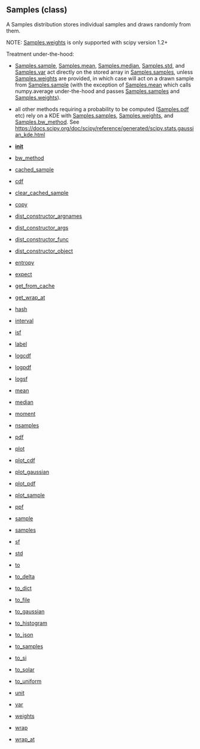 ## Samples (class)


A Samples distribution stores individual samples and draws randomly from them.

NOTE: [Samples.weights](Samples.weights.md) is only supported with scipy version 1.2+

Treatment under-the-hood:

* [Samples.sample](Samples.sample.md), [Samples.mean](Samples.mean.md), [Samples.median](Samples.median.md), [Samples.std](Samples.std.md), and
[Samples.var](Samples.var.md) act directly on the stored array in [Samples.samples](Samples.samples.md), unless
[Samples.weights](Samples.weights.md) are provided, in which case will act on a drawn sample
from [Samples.sample](Samples.sample.md) (with the exception of [Samples.mean](Samples.mean.md) which calls
numpy.average under-the-hood and passes [Samples.samples](Samples.samples.md) and [Samples.weights](Samples.weights.md)).

* all other methods requiring a probability to be computed ([Samples.pdf](Samples.pdf.md) etc)
rely on a KDE with [Samples.samples](Samples.samples.md), [Samples.weights](Samples.weights.md), and [Samples.bw_method](Samples.bw_method.md).
See https://docs.scipy.org/doc/scipy/reference/generated/scipy.stats.gaussian_kde.html



* [__init__](Samples.__init__.md)
* [bw_method](Samples.bw_method.md)
* [cached_sample](Samples.cached_sample.md)
* [cdf](Samples.cdf.md)
* [clear_cached_sample](Samples.clear_cached_sample.md)
* [copy](Samples.copy.md)
* [dist_constructor_argnames](Samples.dist_constructor_argnames.md)
* [dist_constructor_args](Samples.dist_constructor_args.md)
* [dist_constructor_func](Samples.dist_constructor_func.md)
* [dist_constructor_object](Samples.dist_constructor_object.md)
* [entropy](Samples.entropy.md)
* [expect](Samples.expect.md)
* [get_from_cache](Samples.get_from_cache.md)
* [get_wrap_at](Samples.get_wrap_at.md)
* [hash](Samples.hash.md)
* [interval](Samples.interval.md)
* [isf](Samples.isf.md)
* [label](Samples.label.md)
* [logcdf](Samples.logcdf.md)
* [logpdf](Samples.logpdf.md)
* [logsf](Samples.logsf.md)
* [mean](Samples.mean.md)
* [median](Samples.median.md)
* [moment](Samples.moment.md)
* [nsamples](Samples.nsamples.md)
* [pdf](Samples.pdf.md)
* [plot](Samples.plot.md)
* [plot_cdf](Samples.plot_cdf.md)
* [plot_gaussian](Samples.plot_gaussian.md)
* [plot_pdf](Samples.plot_pdf.md)
* [plot_sample](Samples.plot_sample.md)
* [ppf](Samples.ppf.md)
* [sample](Samples.sample.md)
* [samples](Samples.samples.md)
* [sf](Samples.sf.md)
* [std](Samples.std.md)
* [to](Samples.to.md)
* [to_delta](Samples.to_delta.md)
* [to_dict](Samples.to_dict.md)
* [to_file](Samples.to_file.md)
* [to_gaussian](Samples.to_gaussian.md)
* [to_histogram](Samples.to_histogram.md)
* [to_json](Samples.to_json.md)
* [to_samples](Samples.to_samples.md)
* [to_si](Samples.to_si.md)
* [to_solar](Samples.to_solar.md)
* [to_uniform](Samples.to_uniform.md)
* [unit](Samples.unit.md)
* [var](Samples.var.md)
* [weights](Samples.weights.md)
* [wrap](Samples.wrap.md)
* [wrap_at](Samples.wrap_at.md)
